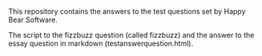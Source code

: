  This repository contains the answers to the test questions set by Happy Bear Software.

 The script to the fizzbuzz question (called fizzbuzz) 
 and the answer to the essay question in markdown (testanswerquestion.html).
